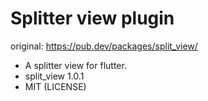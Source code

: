 # Splitter view plugin
original:
https://pub.dev/packages/split_view/
* A splitter view for flutter.
* split_view 1.0.1 
* MIT (LICENSE)